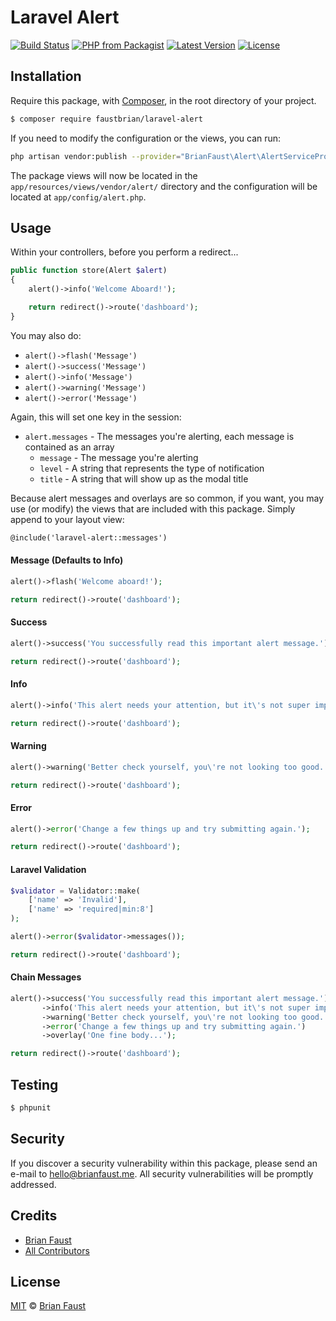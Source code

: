 # Laravel Alert

[![Build Status](https://img.shields.io/travis/faustbrian/Laravel-Alert/master.svg?style=flat-square)](https://travis-ci.org/faustbrian/Laravel-Alert)
[![PHP from Packagist](https://img.shields.io/packagist/php-v/faustbrian/laravel-alert.svg?style=flat-square)]()
[![Latest Version](https://img.shields.io/github/release/faustbrian/Laravel-Alert.svg?style=flat-square)](https://github.com/faustbrian/Laravel-Alert/releases)
[![License](https://img.shields.io/packagist/l/faustbrian/Laravel-Alert.svg?style=flat-square)](https://packagist.org/packages/faustbrian/Laravel-Alert)

## Installation

Require this package, with [Composer](https://getcomposer.org/), in the root directory of your project.

``` bash
$ composer require faustbrian/laravel-alert
```

If you need to modify the configuration or the views, you can run:

```bash
php artisan vendor:publish --provider="BrianFaust\Alert\AlertServiceProvider"
```

The package views will now be located in the `app/resources/views/vendor/alert/` directory and the configuration will be located at `app/config/alert.php`.

## Usage

Within your controllers, before you perform a redirect...

``` php
public function store(Alert $alert)
{
    alert()->info('Welcome Aboard!');

    return redirect()->route('dashboard');
}
```

You may also do:

- `alert()->flash('Message')`
- `alert()->success('Message')`
- `alert()->info('Message')`
- `alert()->warning('Message')`
- `alert()->error('Message')`

Again, this will set one key in the session:

- `alert.messages` - The messages you're alerting, each message is contained as an array
    - `message` - The message you're alerting
    - `level`   - A string that represents the type of notification
    - `title`   - A string that will show up as the modal title

Because alert messages and overlays are so common, if you want, you may use (or modify) the views that are included with this package. Simply append to your layout view:

```html
@include('laravel-alert::messages')
```

#### Message (Defaults to Info)
``` php
alert()->flash('Welcome aboard!');

return redirect()->route('dashboard');
```

#### Success
``` php
alert()->success('You successfully read this important alert message.');

return redirect()->route('dashboard');
```

#### Info

``` php
alert()->info('This alert needs your attention, but it\'s not super important.');

return redirect()->route('dashboard');
```

#### Warning
``` php
alert()->warning('Better check yourself, you\'re not looking too good.');

return redirect()->route('dashboard');
```

#### Error

``` php
alert()->error('Change a few things up and try submitting again.');

return redirect()->route('dashboard');
```

#### Laravel Validation
``` php
$validator = Validator::make(
    ['name' => 'Invalid'],
    ['name' => 'required|min:8']
);

alert()->error($validator->messages());

return redirect()->route('dashboard');
```

#### Chain Messages

``` php
alert()->success('You successfully read this important alert message.')
       ->info('This alert needs your attention, but it\'s not super important.')
       ->warning('Better check yourself, you\'re not looking too good.')
       ->error('Change a few things up and try submitting again.')
       ->overlay('One fine body...');

return redirect()->route('dashboard');
```

## Testing

``` bash
$ phpunit
```

## Security

If you discover a security vulnerability within this package, please send an e-mail to hello@brianfaust.me. All security vulnerabilities will be promptly addressed.

## Credits

- [Brian Faust](https://github.com/faustbrian)
- [All Contributors](../../contributors)

## License

[MIT](LICENSE) © [Brian Faust](https://brianfaust.me)

